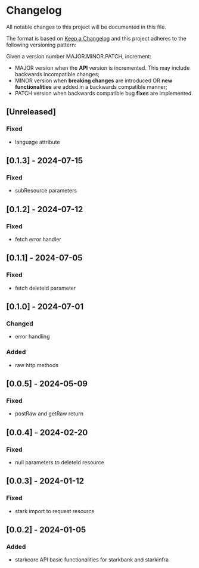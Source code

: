# Changelog

All notable changes to this project will be documented in this file.

The format is based on [Keep a Changelog](https://keepachangelog.com/en/1.0.0/)
and this project adheres to the following versioning pattern:

Given a version number MAJOR.MINOR.PATCH, increment:

- MAJOR version when the **API** version is incremented. This may include backwards incompatible changes;
- MINOR version when **breaking changes** are introduced OR **new functionalities** are added in a backwards compatible manner;
- PATCH version when backwards compatible bug **fixes** are implemented.

## [Unreleased]
### Fixed
- language attribute

## [0.1.3] - 2024-07-15
### Fixed
- subResource parameters

## [0.1.2] - 2024-07-12
### Fixed
- fetch error handler

## [0.1.1] - 2024-07-05
### Fixed
- fetch deleteId parameter

## [0.1.0] - 2024-07-01
### Changed
- error handling
### Added
- raw http methods

## [0.0.5] - 2024-05-09
### Fixed
- postRaw and getRaw return

## [0.0.4] - 2024-02-20
### Fixed 
- null parameters to deleteId resource

## [0.0.3] - 2024-01-12
### Fixed
- stark import to request resource

## [0.0.2] - 2024-01-05
### Added
- starkcore API basic functionalities for starkbank and starkinfra
